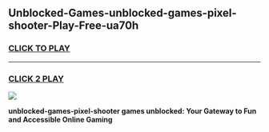 
## Unblocked-Games-unblocked-games-pixel-shooter-Play-Free-ua70h
<h3>
<a href="https://premium76.site?title=unblocked-games-pixel-shooter&ref=21A">CLICK TO PLAY</a></h3>
<hr>

<h3>
<a href="https://premium76.site?title=unblocked-games-pixel-shooter&ref=21A">CLICK 2 PLAY</a>
  
</h3>

<a href="https://premium76.site?title=unblocked-games-pixel-shooter&ref=21A"><img src="https://clearcache.store/games.png"></a>


**unblocked-games-pixel-shooter games unblocked: Your Gateway to Fun and Accessible Online Gaming**
